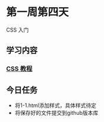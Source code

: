 # 第一周第四天
CSS 入门

## 学习内容
### [CSS 教程](https://www.runoob.com/css/css-tutorial.html)

## 今日任务
* 将1-1.html添加样式，具体样式待定
* 将保存好的文件提交到github版本库